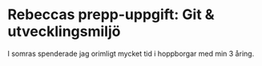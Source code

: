 # Rebeccas prepp-uppgift: Git & utvecklingsmiljö

I somras spenderade jag orimligt mycket tid i hoppborgar med min 3 åring.
